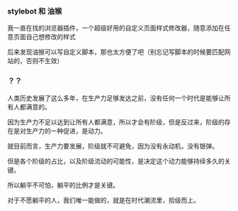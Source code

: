 ### stylebot 和 油猴
 
我一直在找的浏览器插件，一个超级好用的自定义页面样式修改器，随意添加在任意页面自己想修改的样式

后来发现油猴可以写自定义脚本，那也太方便了吧（别忘记写脚本的时候要匹配网站的，否则不生效）

### ？？

人类历史发展了这么多年，在生产力足够发达之前，没有任何一个时代是能够让所有人都满意的。

因为生产力不足以达到让所有人都满意，所以才会有阶级，但是反过来，阶级的存在是对生产力的一种促进，是动力。

就目前而言，生产力要发展，阶级就不可避免，因为没有永动机，没有银弹。

但是各个阶级的占比，以及阶级流动的可能性，是决定这个动力能够持续多久的关键。

所以躺平不可怕，躺平的比例才是关键。

对于不愿躺平的人，我们唯一能做的，就是在时代潮流里，拾级而上。